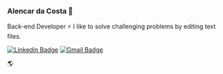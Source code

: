 ### Alencar da Costa 👋

Back-end Developer ⚡ I like to solve challenging problems by editing text files. 

[![Linkedin Badge](https://img.shields.io/badge/-Alencar%20da%20Costa-9580ff?style=flat-square&logo=Linkedin&logoColor=white&link=https://www.linkedin.com/in/alencar-da-costa/)](https://www.linkedin.com/in/alencar-da-costa/)
[![Gmail Badge](https://img.shields.io/badge/-alcosta@inf.ufrgs.br-9580ff?style=flat-square&logo=Gmail&logoColor=white&link=mailto:alcosta@inf.ufrgs.br)](alcosta@inf.ufrgs.br)

🌎
